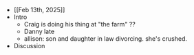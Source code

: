 - [[Feb 13th, 2025]]
- Intro
	- Craig is doing his thing at "the farm" ??
	- Danny late
	- allison: son and daughter in law divorcing. she's crushed.
- Discussion